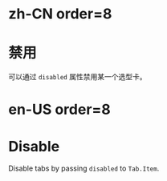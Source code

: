 # zh-CN order=8

# 禁用

可以通过 `disabled` 属性禁用某一个选型卡。

# en-US order=8

# Disable

Disable tabs by passing `disabled` to `Tab.Item`.
